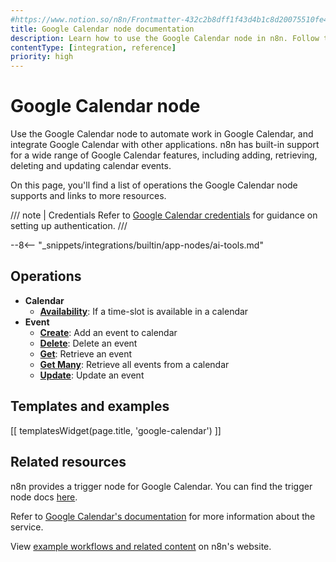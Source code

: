 ```yaml
---
#https://www.notion.so/n8n/Frontmatter-432c2b8dff1f43d4b1c8d20075510fe4
title: Google Calendar node documentation
description: Learn how to use the Google Calendar node in n8n. Follow technical documentation to integrate Google Calendar node into your workflows.
contentType: [integration, reference]
priority: high
---
```


# Google Calendar node

Use the Google Calendar node to automate work in Google Calendar, and integrate Google Calendar with other applications. n8n has built-in support for a wide range of Google Calendar features, including adding, retrieving, deleting and updating calendar events.

On this page, you'll find a list of operations the Google Calendar node supports and links to more resources.

/// note | Credentials
Refer to [Google Calendar credentials](/integrations/builtin/credentials/google/index.md) for guidance on setting up authentication. 
///

--8<-- "_snippets/integrations/builtin/app-nodes/ai-tools.md"

## Operations

* **Calendar**
    * [**Availability**](/integrations/builtin/app-nodes/n8n-nodes-base.googlecalendar/calendar-operations.md#availability): If a time-slot is available in a calendar
* **Event**
    * [**Create**](/integrations/builtin/app-nodes/n8n-nodes-base.googlecalendar/event-operations.md#create): Add an event to calendar
    * [**Delete**](/integrations/builtin/app-nodes/n8n-nodes-base.googlecalendar/event-operations.md#delete): Delete an event
    * [**Get**](/integrations/builtin/app-nodes/n8n-nodes-base.googlecalendar/event-operations.md#get): Retrieve an event
    * [**Get Many**](/integrations/builtin/app-nodes/n8n-nodes-base.googlecalendar/event-operations.md#get-many): Retrieve all events from a calendar
    * [**Update**](/integrations/builtin/app-nodes/n8n-nodes-base.googlecalendar/event-operations.md#update): Update an event

## Templates and examples

<!-- see https://www.notion.so/n8n/Pull-in-templates-for-the-integrations-pages-37c716837b804d30a33b47475f6e3780 -->
[[ templatesWidget(page.title, 'google-calendar') ]]

## Related resources

n8n provides a trigger node for Google Calendar. You can find the trigger node docs [here](/integrations/builtin/trigger-nodes/n8n-nodes-base.googlecalendartrigger.md).

Refer to [Google Calendar's documentation](https://developers.google.com/calendar/api/v3/reference) for more information about the service.

View [example workflows and related content](https://n8n.io/integrations/google-calendar/) on n8n's website.
